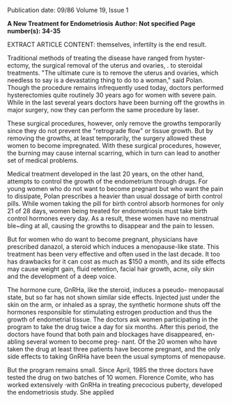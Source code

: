 Publication date: 09/86
Volume 19, Issue 1

**A New Treatment for Endometriosis**
**Author: Not specified**
**Page number(s): 34-35**

EXTRACT ARTICLE CONTENT:
themselves, infertilty is the end result. 

Traditional methods of treating the 
disease have ranged from 
hyster-
ectomy, the surgical removal of the 
uterus and ovaries, . to 
steroidal 
treatments. "The ultimate cure is to 
remove the uterus and ovaries, which 
needless to say is a devastating thing to 
do to a woman," said Polan. Though 
the procedure remains infrequently 
used 
today, doctors performed 
hysterectomies quite routinely 30 years 
ago for women with severe pain. While 
in the last several years doctors have 
been burning off the growths in major 
surgery, now they can perform the 
same procedure by laser. 

These 
surgical procedures, however, only 
remove the growths temporarily since 
they do not prevent the "retrograde 
flow" 
or tissue 
growth. 
But by 
removing the growths, at least 
temporarily, the surgery allowed these 
women to become impregnated. With 
these surgical procedures, however, 
the 
burning may 
cause 
internal 
scarring, which in turn can lead 
to another set of medical problems. 

Medical treatment developed in the 
last 20 years, on the other hand, 
attempts to control the growth of the 
endometrium through drugs. 
For 
young women who do not want to 
become pregnant but who want the 
pain to dissipate, Polan prescribes a 
heavier than usual dossage of birth 
control pills. While women taking the 
pill for birth control absorb hormones 
for only 21 of 28 days, women being 
treated for endometriosis must take 
birth control hormones every day. As a 
result, these women have no menstrual 
ble~ding at all, causing the growths to 
disappear and the pain to lessen. 

But for women who do want to 
become pregnant, physicians have 
prescribed danazol, a steroid which 
induces a menopause-like state. This 
treatment has been very effective and 
often used in the last decade. It too has 
drawbacks for it can cost as much as 
$150 a month, and its side effects may 
cause weight gain, fluid retention, 
facial hair growth, acne, oily skin and 
the development of a deep voice. 

The hormone cure, GnRHa, like 
the steroid, 
induces 
a 
pseudo-
menopausal state, but so far has not 
shown similar side effects. Injected just 
under the skin on the arm, or inhaled 
as a spray, the synthetic hormone shuts 
off the hormones responsible 
for 
stimulating estrogen production and 
thus the growth of endometrial tissue. 
The doctors ask women participating 
in the program to take the drug twice a 
day for six months. After this period, 
the doctors have found that both pain 
and blockages have disappeared, en-
abling several women to become preg-
nant. Of the 20 women who have taken 
the drug at least three patients have 
become pregnant, and the only side 
effects to taking GnRHa have been the 
usual symptoms of menopause. 

But the program remains small. 
Since April, 1985 the three doctors 
have tested the drug on two batches of 
10 women. Florence Comite, who has 
worked extensively ·with GnRHa in 
treating precocious puberty, developed 
the endometriosis study. She applied